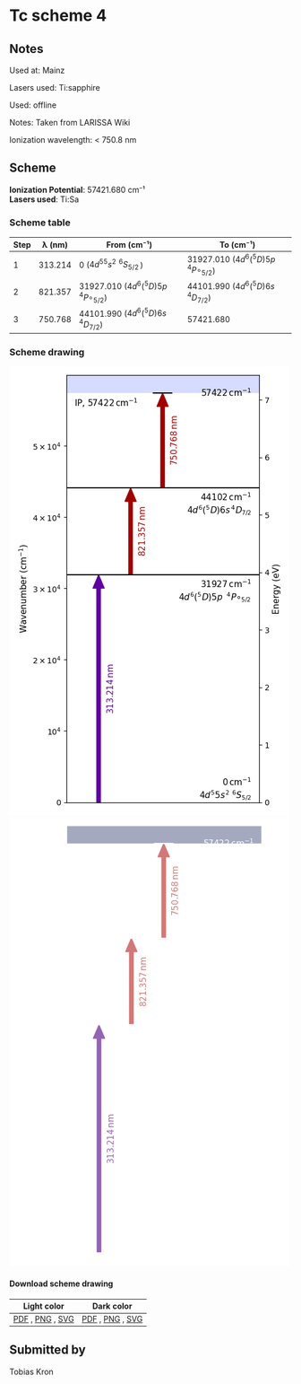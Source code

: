 # Tc scheme 4

## Notes

Used at: Mainz

Lasers used: Ti:sapphire

Used: offline

Notes: Taken from LARISSA Wiki

Ionization wavelength: < 750.8 nm



## Scheme

**Ionization Potential**: 57421.680 cm⁻¹  
**Lasers used**: Ti:Sa

### Scheme table

| Step | λ (nm)  |                   From (cm⁻¹)                   |                    To (cm⁻¹)                    |
| ---- | ------- | ----------------------------------------------- | ----------------------------------------------- |
| 1    | 313.214 | 0 ($4d^55s^2\,  \,^6S_{5/2}\,$)                 | 31927.010 ($4d^6(^5D)5p\,\,\,^4P{\circ}_{5/2}$) |
| 2    | 821.357 | 31927.010 ($4d^6(^5D)5p\,\,\,^4P{\circ}_{5/2}$) | 44101.990 ($4d^6(^5D)6s\,^4D_{7/2}$)            |
| 3    | 750.768 | 44101.990 ($4d^6(^5D)6s\,^4D_{7/2}$)            | 57421.680                                       |


### Scheme drawing

![tc scheme, light mode](tc-004/tc-004-light.png#only-light)
![tc scheme, dark mode](tc-004/tc-004-dark-web.png#only-dark)

#### Download scheme drawing

|                                            Light color                                            |                                           Dark color                                           |
| ------------------------------------------------------------------------------------------------- | ---------------------------------------------------------------------------------------------- |
| [PDF](tc-004/tc-004-light.pdf) , [PNG](tc-004/tc-004-light.png) , [SVG](tc-004/tc-004-light.svg)  | [PDF](tc-004/tc-004-dark.pdf) , [PNG](tc-004/tc-004-dark.png) , [SVG](tc-004/tc-004-dark.svg)  |


## Submitted by

Tobias Kron


